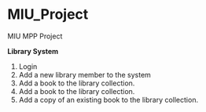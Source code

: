 # MIU_Project
MIU MPP Project


**Library System**
1. Login
2. Add a new library member to the system
3. Add a book to the library collection.
4. Add a book to the library collection.
5. Add a copy of an existing book to the library collection.
